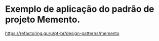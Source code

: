 # Exemplo de aplicação do padrão de projeto Memento.
 
https://refactoring.guru/pt-br/design-patterns/memento